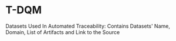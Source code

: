 # T-DQM


Datasets Used In Automated Traceability:
Contains Datasets' Name, Domain, List of Artifacts and Link to the Source

